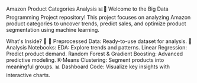 Amazon Product Categories Analysis 📊🛒
Welcome to the Big Data Programming Project repository! This project focuses on analyzing Amazon product categories to uncover trends, predict sales, and optimize product segmentation using machine learning.

What's Inside? 🎯
📂 Preprocessed Data: Ready-to-use dataset for analysis.
📓 Analysis Notebooks:
EDA: Explore trends and patterns.
Linear Regression: Predict product demand.
Random Forest & Gradient Boosting: Advanced predictive modeling.
K-Means Clustering: Segment products into meaningful groups.
📊 Dashboard Code: Visualize key insights with interactive charts.
